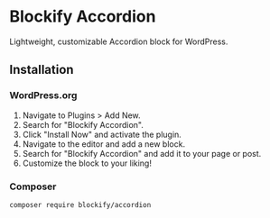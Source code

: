 # Blockify Accordion

Lightweight, customizable Accordion block for WordPress.

## Installation

### WordPress.org

1. Navigate to Plugins > Add New.
2. Search for "Blockify Accordion".
3. Click "Install Now" and activate the plugin.
4. Navigate to the editor and add a new block.
5. Search for "Blockify Accordion" and add it to your page or post.
6. Customize the block to your liking!

### Composer

```bash
composer require blockify/accordion
```
